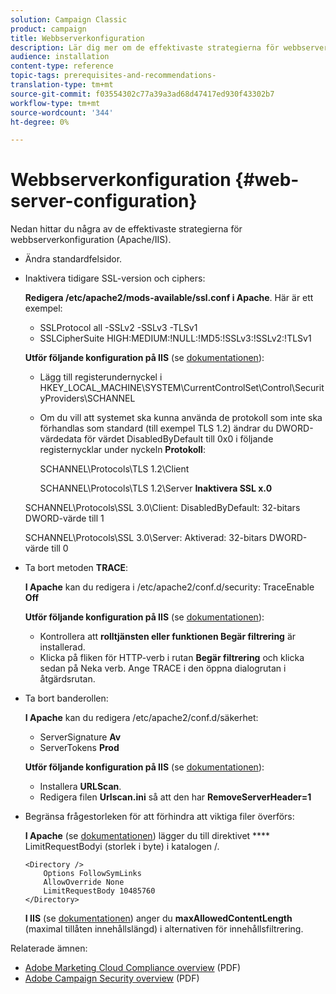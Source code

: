 ```yaml
---
solution: Campaign Classic
product: campaign
title: Webbserverkonfiguration
description: Lär dig mer om de effektivaste strategierna för webbserverkonfiguration.
audience: installation
content-type: reference
topic-tags: prerequisites-and-recommendations-
translation-type: tm+mt
source-git-commit: f03554302c77a39a3ad68d47417ed930f43302b7
workflow-type: tm+mt
source-wordcount: '344'
ht-degree: 0%

---
```



# Webbserverkonfiguration {#web-server-configuration}

Nedan hittar du några av de effektivaste strategierna för webbserverkonfiguration (Apache/IIS).

* Ändra standardfelsidor.

* Inaktivera tidigare SSL-version och ciphers:

   **Redigera /etc/apache2/mods-available/ssl.conf i Apache**. Här är ett exempel:

   * SSLProtocol all -SSLv2 -SSLv3 -TLSv1
   * SSLCipherSuite HIGH:MEDIUM:!NULL:!MD5:!SSLv3:!SSLv2:!TLSv1

   **Utför följande konfiguration på IIS**  (se  [dokumentationen](https://support.microsoft.com/en-us/kb/245030)):

   * Lägg till registerundernyckel i HKEY_LOCAL_MACHINE\SYSTEM\CurrentControlSet\Control\SecurityProviders\SCHANNEL
   * Om du vill att systemet ska kunna använda de protokoll som inte ska förhandlas som standard (till exempel TLS 1.2) ändrar du DWORD-värdedata för värdet DisabledByDefault till 0x0 i följande registernycklar under nyckeln **Protokoll**:

      SCHANNEL\Protocols\TLS 1.2\Client

      SCHANNEL\Protocols\TLS 1.2\Server
   **Inaktivera SSL x.0**

   SCHANNEL\Protocols\SSL 3.0\Client: DisabledByDefault: 32-bitars DWORD-värde till 1

   SCHANNEL\Protocols\SSL 3.0\Server: Aktiverad: 32-bitars DWORD-värde till 0

* Ta bort metoden **TRACE**:

   **I Apache** kan du redigera i /etc/apache2/conf.d/security: TraceEnable  **Off**

   **Utför följande konfiguration på IIS**  (se  [dokumentationen](https://www.iis.net/configreference/system.webserver/security/requestfiltering/verbs)):

   * Kontrollera att **rolltjänsten eller funktionen Begär filtrering** är installerad.
   * Klicka på fliken för HTTP-verb i rutan **Begär filtrering** och klicka sedan på Neka verb. Ange TRACE i den öppna dialogrutan i åtgärdsrutan.

* Ta bort banderollen:

   **I Apache** kan du redigera /etc/apache2/conf.d/säkerhet:

   * ServerSignature **Av**
   * ServerTokens **Prod**

   **Utför följande konfiguration på IIS**  (se  [dokumentationen](https://www.iis.net/configreference/system.webserver/security/requestfiltering/verbs)):

   * Installera **URLScan**.
   * Redigera filen **Urlscan.ini** så att den har **RemoveServerHeader=1**


* Begränsa frågestorleken för att förhindra att viktiga filer överförs:

   **I Apache**  (se  [dokumentationen](http://httpd.apache.org/docs/2.2/mod/core.html#limitrequestbody)) lägger du till direktivet  **** LimitRequestBodyi (storlek i byte) i katalogen /.

   ```
   <Directory />
       Options FollowSymLinks
       AllowOverride None
       LimitRequestBody 10485760
   </Directory>
   ```

   **I IIS**  (se  [dokumentationen](http://www.iis.net/configreference/system.webserver/security/requestfiltering/requestlimits)) anger du  **maxAllowedContentLength**  (maximal tillåten innehållslängd) i alternativen för innehållsfiltrering.

Relaterade ämnen:

* [Adobe Marketing Cloud Compliance overview](https://marketing.adobe.com/resources/help/en_US/xref/Adobe-Marketing-Cloud-Privacy-and-Security-Overview.pdf) (PDF)
* [Adobe Campaign Security overview](https://wwwimages.adobe.com/content/dam/acom/en/marketing-cloud/campaign/pdfs/54658.en.campaign.wp.adb-security.pdf) (PDF)

